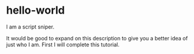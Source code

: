 # hello-world
I am a script sniper.

It would be good to expand on this description to give you a better idea of just who I am. First I will complete this tutorial.
